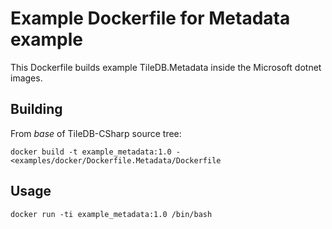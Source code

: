 # Example Dockerfile for Metadata example

This Dockerfile builds example TileDB.Metadata inside the Microsoft dotnet images.


## Building

From *base* of TileDB-CSharp source tree:

```
docker build -t example_metadata:1.0 - <examples/docker/Dockerfile.Metadata/Dockerfile 
```

## Usage

```
docker run -ti example_metadata:1.0 /bin/bash
```
